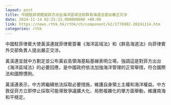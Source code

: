 ```yaml
---
layout: post
title: 中國駐菲使館就菲方出台海洋區域法和群島海道法提出嚴正交涉
date: 2024-11-14 02:25:23.000000000 +08:00
link: https://news.rthk.hk/rthk/ch/component/k2/1778982-20241114.htm
categories: rthk
---
```


中國駐菲律賓大使黃溪連就菲律賓簽署《海洋區域法》和《群島海道法》向菲律賓外交部負責人提出嚴正交涉。

黃溪連並就中方劃定並公布黃岩島領海基點基線表明立場，強調這是對菲方出台《海洋區域法》的必要回應，是中國政府依法加強海洋管理的正常舉措，符合國際法和國際慣例。

黃溪連表示，中方將繼續依法採取必要措施，維護自身領土主權和海洋權益。中方敦促菲方立即停止採取可能導致爭議擴大化、局勢複雜化的單方面舉動，維護南海和平穩定。
